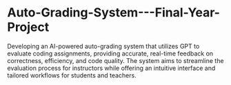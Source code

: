 # Auto-Grading-System---Final-Year-Project
Developing an AI-powered auto-grading system that utilizes GPT to evaluate coding assignments, providing accurate, real-time feedback on correctness, efficiency, and code quality. The system aims to streamline the evaluation process for instructors while offering an intuitive interface and tailored workflows for students and teachers. 
